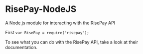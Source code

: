 RisePay-NodeJS
==============

A Node.js module for interacting with the RisePay API


First 
`var RisePay = require("risepay");`

To see what you can do with the RisePay API, take a look at their documentation.


